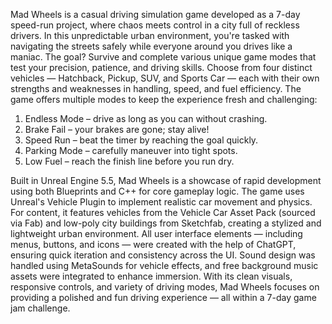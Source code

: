 Mad Wheels is a casual driving simulation game developed as a 7-day speed-run project, where chaos meets control in a city full of reckless drivers. In this unpredictable urban environment, you're tasked with navigating the streets safely while everyone around you drives like a maniac. The goal? Survive and complete various unique game modes that test your precision, patience, and driving skills. Choose from four distinct vehicles — Hatchback, Pickup, SUV, and Sports Car — each with their own strengths and weaknesses in handling, speed, and fuel efficiency. The game offers multiple modes to keep the experience fresh and challenging:
1) Endless Mode – drive as long as you can without crashing.
2) Brake Fail – your brakes are gone; stay alive!
3) Speed Run – beat the timer by reaching the goal quickly.
4) Parking Mode – carefully maneuver into tight spots.
5) Low Fuel – reach the finish line before you run dry.

Built in Unreal Engine 5.5, Mad Wheels is a showcase of rapid development using both Blueprints and C++ for core gameplay logic. The game uses Unreal's Vehicle Plugin to implement realistic car movement and physics. For content, it features vehicles from the Vehicle Car Asset Pack (sourced via Fab) and low-poly city buildings from Sketchfab, creating a stylized and lightweight urban environment. All user interface elements — including menus, buttons, and icons — were created with the help of ChatGPT, ensuring quick iteration and consistency across the UI. Sound design was handled using MetaSounds for vehicle effects, and free background music assets were integrated to enhance immersion. With its clean visuals, responsive controls, and variety of driving modes, Mad Wheels focuses on providing a polished and fun driving experience — all within a 7-day game jam challenge.

